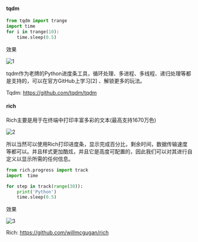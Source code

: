 #### tqdm

```python
from tqdm import trange
import time
for i in trange(10):
	time.sleep(0.5)
```

效果

![1](/home/ziv/Pictures/1.png)

tqdm作为老牌的Python进度条工具，循环处理、多进程、多线程、递归处理等都是支持的，可以在官方GitHub上学习[2] 、解锁更多的玩法。

Tqdm: https://github.com/tqdm/tqdm



#### rich

Rich主要是用于在终端中打印丰富多彩的文本(最高支持1670万色)

![2](/home/ziv/Pictures/2.png)

所以当然可以使用Rich打印进度条，显示完成百分比，剩余时间，数据传输速度等都可以。并且样式更加酷炫，并且它是高度可配置的，因此我们可以对其进行自定义以显示所需的任何信息。

```python
from rich.progress import track
import  time

for step in track(range(30)):
    print('Python')
    time.sleep(0.5)
```

效果

![3](/home/ziv/Pictures/3.png)

Rich: https://github.com/willmcgugan/rich